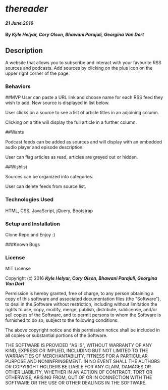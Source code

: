 # _thereader_

#### _21 June 2016_

#### By _**Kyle Helyar, Cory Olson, Bhawani Parajuli, Georgina Van Dort**_ 

## Description
A website that allows you to subscribe and interact with your favourite RSS sources and podcasts. Add sources by clicking on the plus icon on the upper right corner of the page.

### Behaviors

##MVP
User can paste a URL link and choose name for each RSS feed they wish to add. New source is displayed in list below.

User clicks on a source to see a list of article titles in an adjoining column.

Clicking on a title will display the full article in a further column.

##Wants

Podcast feeds can be added as sources and will display with an embedded audio player and episode description.

User can flag articles as read, articles are greyed out or hidden.


##Wishlist

Sources can be organized into categories.

User can delete feeds from source list.

### Technologies Used
HTML, CSS, JavaScript, jQuery, Bootstrap

### Setup and Installation
Clone Repo and Enjoy :)

###Known Bugs

### License

MIT License

Copyright (c) 2016 **_Kyle Helyar, Cory Olson, Bhawani Parajuli, Georgina Van Dort_**

Permission is hereby granted, free of charge, to any person obtaining a copy
of this software and associated documentation files (the "Software"), to deal
in the Software without restriction, including without limitation the rights
to use, copy, modify, merge, publish, distribute, sublicense, and/or sell
copies of the Software, and to permit persons to whom the Software is
furnished to do so, subject to the following conditions:

The above copyright notice and this permission notice shall be included in all
copies or substantial portions of the Software.

THE SOFTWARE IS PROVIDED "AS IS", WITHOUT WARRANTY OF ANY KIND, EXPRESS OR
IMPLIED, INCLUDING BUT NOT LIMITED TO THE WARRANTIES OF MERCHANTABILITY,
FITNESS FOR A PARTICULAR PURPOSE AND NONINFRINGEMENT. IN NO EVENT SHALL THE
AUTHORS OR COPYRIGHT HOLDERS BE LIABLE FOR ANY CLAIM, DAMAGES OR OTHER
LIABILITY, WHETHER IN AN ACTION OF CONTRACT, TORT OR OTHERWISE, ARISING FROM,
OUT OF OR IN CONNECTION WITH THE SOFTWARE OR THE USE OR OTHER DEALINGS IN THE
SOFTWARE.
